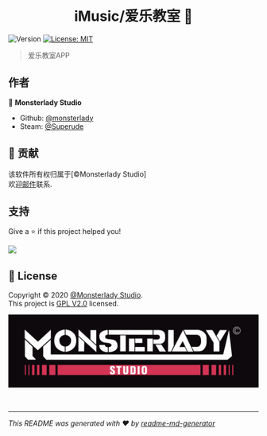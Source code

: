 <h1 align="center">iMusic/爱乐教室 👋</h1>
<p>
  <img alt="Version" src="https://img.shields.io/badge/version-v1.1.0-blue.svg?cacheSeconds=2592000" />
  <a href="#" target="_blank">
    <img alt="License: MIT" src="https://img.shields.io/badge/License-MIT-yellow.svg" />
  </a>
</p>

> 爱乐教室APP

## 作者

👤 **Monsterlady Studio**
* Github: [@monsterlady](https://github.com/monsterlady)
* Steam: [@Superude](https://steamcommunity.com/id/381727/)

## 🤝 贡献

该软件所有权归属于[©Monsterlady Studio]<br />欢迎[邮件](mailto:monsterladystudio@hotmail.com)联系. 

## 支持

Give a ⭐️ if this project helped you!

<a href="https://www.patreon.com/">
  <img src="https://c5.patreon.com/external/logo/become_a_patron_button@2x.png" width="160">
</a>

## 📝 License

Copyright © 2020 [@Monsterlady Studio]().<br />
This project is [GPL V2.0](https://raw.githubusercontent.com/Monsterlady-Studio/iMusic-release/master/LICENSE) licensed.
<p align="center">
  <img src="https://raw.githubusercontent.com/Monsterlady-Studio/iMusic-release/master/m%E5%AE%9A%E7%A8%BF1.svg">
</p>
<br />

***
_This README was generated with ❤️ by [readme-md-generator](https://github.com/kefranabg/readme-md-generator)_
